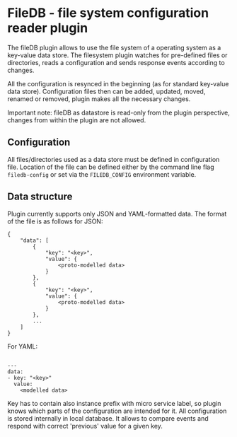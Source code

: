 # FileDB - file system configuration reader plugin

The fileDB plugin allows to use the file system of a operating system as a key-value data store. The filesystem
plugin watches for pre-defined files or directories, reads a configuration and sends response events according
to changes.

All the configuration is resynced in the beginning (as for standard key-value data store). Configuration files
then can be added, updated, moved, renamed or removed, plugin makes all the necessary changes.

Important note: fileDB as datastore is read-only from the plugin perspective, changes from within the plugin
are not allowed.

## Configuration

All files/directories used as a data store must be defined in configuration file. Location of the file
can be defined either by the command line flag `filedb-config` or set via the `FILEDB_CONFIG`
environment variable.

## Data structure

Plugin currently supports only JSON and YAML-formatted data. The format of the file is as follows for JSON:

```
{
    "data": [
        {
            "key": "<key>",
            "value": {
                <proto-modelled data>
            }
        },
        {
            "key": "<key>",
            "value": {
                <proto-modelled data>
            }
        },
        ...
    ]
}

``` 

For YAML:

```

---
data:
- key: "<key>"
  value:
    <modelled data>
```

Key has to contain also instance prefix with micro service label, so plugin knows which parts of the configuration 
are intended for it. All configuration is stored internally in local database. It allows to compare events and 
respond with correct 'previous' value for a given key. 

